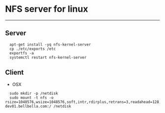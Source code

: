 # NFS server for linux
----------------------

## Server
```
  apt-get install -yq nfs-kernel-server
  cp ./etc/exports /etc
  exportfs -a
  systemctl restart nfs-kernel-server
```

## Client

- OSX
```
  sudo mkdir -p /netdisk
  sudo mount -t nfs -o rsize=1048576,wsize=1048576,soft,intr,rdirplus,retrans=3,readahead=128,proto=tcp,resvport,timeo=600,noac,nfc,async dev01.bellbella.com:/ /netdisk
```
